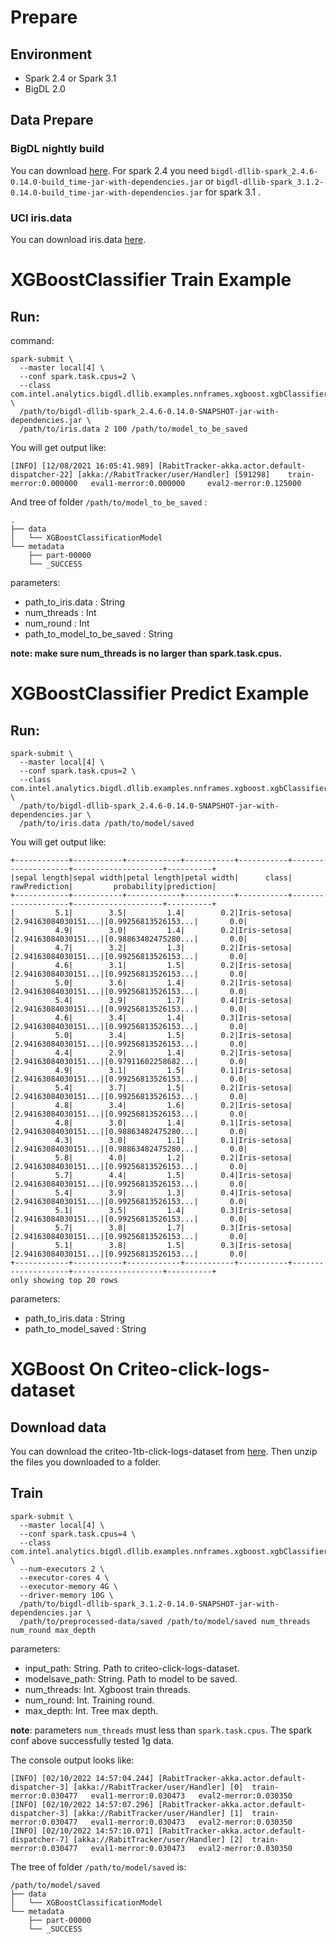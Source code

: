 # Prepare

## Environment
- Spark 2.4 or Spark 3.1
- BigDL 2.0 

## Data Prepare

### BigDL nightly build

You can download [here](https://bigdl.readthedocs.io/en/latest/doc/release.html).
For spark 2.4 you need `bigdl-dllib-spark_2.4.6-0.14.0-build_time-jar-with-dependencies.jar` or `bigdl-dllib-spark_3.1.2-0.14.0-build_time-jar-with-dependencies.jar` for spark 3.1 . 


### UCI iris.data

You can download iris.data [here](https://archive.ics.uci.edu/ml/machine-learning-databases/iris/iris.data).

# XGBoostClassifier Train Example
## Run:

command:
```
spark-submit \
  --master local[4] \
  --conf spark.task.cpus=2 \
  --class com.intel.analytics.bigdl.dllib.examples.nnframes.xgboost.xgbClassifierTrainingExample \
  /path/to/bigdl-dllib-spark_2.4.6-0.14.0-SNAPSHOT-jar-with-dependencies.jar \
  /path/to/iris.data 2 100 /path/to/model_to_be_saved
```

You will get output like:
```
[INFO] [12/08/2021 16:05:41.989] [RabitTracker-akka.actor.default-dispatcher-22] [akka://RabitTracker/user/Handler] [591298]    train-merror:0.000000   eval1-merror:0.000000     eval2-merror:0.125000
```
And tree of folder `/path/to/model_to_be_saved` :
```
.
├── data
│   └── XGBoostClassificationModel
└── metadata
    ├── part-00000
    └── _SUCCESS
```
parameters:
- path_to_iris.data : String
- num_threads : Int
- num_round : Int 
- path_to_model_to_be_saved : String

**note: make sure num_threads is no larger than spark.task.cpus.**

# XGBoostClassifier Predict Example
## Run:
```
spark-submit \
  --master local[4] \
  --conf spark.task.cpus=2 \
  --class com.intel.analytics.bigdl.dllib.examples.nnframes.xgboost.xgbClassifierPredictExample \
  /path/to/bigdl-dllib-spark_2.4.6-0.14.0-SNAPSHOT-jar-with-dependencies.jar \
  /path/to/iris.data /path/to/model/saved
```
You will get output like:
```
+------------+-----------+------------+-----------+-----------+--------------------+--------------------+----------+
|sepal length|sepal width|petal length|petal width|      class|       rawPrediction|         probability|prediction|
+------------+-----------+------------+-----------+-----------+--------------------+--------------------+----------+
|         5.1|        3.5|         1.4|        0.2|Iris-setosa|[2.94163084030151...|[0.99256813526153...|       0.0|
|         4.9|        3.0|         1.4|        0.2|Iris-setosa|[2.94163084030151...|[0.98863482475280...|       0.0|
|         4.7|        3.2|         1.3|        0.2|Iris-setosa|[2.94163084030151...|[0.99256813526153...|       0.0|
|         4.6|        3.1|         1.5|        0.2|Iris-setosa|[2.94163084030151...|[0.99256813526153...|       0.0|
|         5.0|        3.6|         1.4|        0.2|Iris-setosa|[2.94163084030151...|[0.99256813526153...|       0.0|
|         5.4|        3.9|         1.7|        0.4|Iris-setosa|[2.94163084030151...|[0.99256813526153...|       0.0|
|         4.6|        3.4|         1.4|        0.3|Iris-setosa|[2.94163084030151...|[0.99256813526153...|       0.0|
|         5.0|        3.4|         1.5|        0.2|Iris-setosa|[2.94163084030151...|[0.99256813526153...|       0.0|
|         4.4|        2.9|         1.4|        0.2|Iris-setosa|[2.94163084030151...|[0.97911602258682...|       0.0|
|         4.9|        3.1|         1.5|        0.1|Iris-setosa|[2.94163084030151...|[0.99256813526153...|       0.0|
|         5.4|        3.7|         1.5|        0.2|Iris-setosa|[2.94163084030151...|[0.99256813526153...|       0.0|
|         4.8|        3.4|         1.6|        0.2|Iris-setosa|[2.94163084030151...|[0.99256813526153...|       0.0|
|         4.8|        3.0|         1.4|        0.1|Iris-setosa|[2.94163084030151...|[0.98863482475280...|       0.0|
|         4.3|        3.0|         1.1|        0.1|Iris-setosa|[2.94163084030151...|[0.98863482475280...|       0.0|
|         5.8|        4.0|         1.2|        0.2|Iris-setosa|[2.94163084030151...|[0.99256813526153...|       0.0|
|         5.7|        4.4|         1.5|        0.4|Iris-setosa|[2.94163084030151...|[0.99256813526153...|       0.0|
|         5.4|        3.9|         1.3|        0.4|Iris-setosa|[2.94163084030151...|[0.99256813526153...|       0.0|
|         5.1|        3.5|         1.4|        0.3|Iris-setosa|[2.94163084030151...|[0.99256813526153...|       0.0|
|         5.7|        3.8|         1.7|        0.3|Iris-setosa|[2.94163084030151...|[0.99256813526153...|       0.0|
|         5.1|        3.8|         1.5|        0.3|Iris-setosa|[2.94163084030151...|[0.99256813526153...|       0.0|
+------------+-----------+------------+-----------+-----------+--------------------+--------------------+----------+
only showing top 20 rows
```
parameters:
- path_to_iris.data : String
- path_to_model_saved : String

# XGBoost On Criteo-click-logs-dataset
## Download data
You can download the criteo-1tb-click-logs-dataset from [here](https://ailab.criteo.com/download-criteo-1tb-click-logs-dataset/). Then unzip the files you downloaded to a folder.

## Train
```
spark-submit \
  --master local[4] \
  --conf spark.task.cpus=4 \
  --class com.intel.analytics.bigdl.dllib.examples.nnframes.xgboost.xgbClassifierTrainingExampleOnCriteoClickLogsDataset \
  --num-executors 2 \
  --executor-cores 4 \
  --executor-memory 4G \
  --driver-memory 10G \
  /path/to/bigdl-dllib-spark_3.1.2-0.14.0-SNAPSHOT-jar-with-dependencies.jar \
  /path/to/preprocessed-data/saved /path/to/model/saved num_threads num_round max_depth
```

parameters:
- input_path: String. Path to criteo-click-logs-dataset.
- modelsave_path: String. Path to model to be saved.
- num_threads: Int. Xgboost train threads.
- num_round: Int. Training round.
- max_depth: Int. Tree max depth.

**note**: parameters `num_threads` must less than `spark.task.cpus`. The spark conf above successfully tested 1g data.

The console output looks like:
```
[INFO] [02/10/2022 14:57:04.244] [RabitTracker-akka.actor.default-dispatcher-3] [akka://RabitTracker/user/Handler] [0]  train-merror:0.030477   eval1-merror:0.030473   eval2-merror:0.030350
[INFO] [02/10/2022 14:57:07.296] [RabitTracker-akka.actor.default-dispatcher-3] [akka://RabitTracker/user/Handler] [1]  train-merror:0.030477   eval1-merror:0.030473   eval2-merror:0.030350
[INFO] [02/10/2022 14:57:10.071] [RabitTracker-akka.actor.default-dispatcher-7] [akka://RabitTracker/user/Handler] [2]  train-merror:0.030477   eval1-merror:0.030473   eval2-merror:0.030350
```

The tree of folder `/path/to/model/saved` is:
```
/path/to/model/saved
├── data
│   └── XGBoostClassificationModel
└── metadata
    ├── part-00000
    └── _SUCCESS
```
